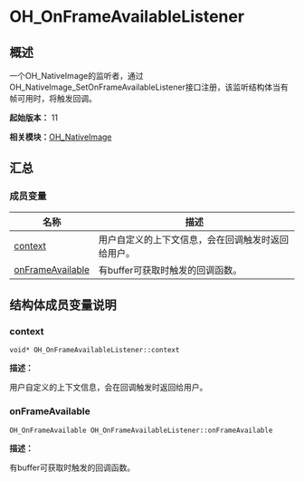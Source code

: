 # OH_OnFrameAvailableListener


## 概述

一个OH_NativeImage的监听者，通过OH_NativeImage_SetOnFrameAvailableListener接口注册，该监听结构体当有帧可用时，将触发回调。

**起始版本：** 11

**相关模块：**[OH_NativeImage](_o_h___native_image.md)


## 汇总


### 成员变量

| 名称 | 描述 |
| -------- | -------- |
| [context](#context) | 用户自定义的上下文信息，会在回调触发时返回给用户。 |
| [onFrameAvailable](#onframeavailable) | 有buffer可获取时触发的回调函数。 |


## 结构体成员变量说明


### context

```
void* OH_OnFrameAvailableListener::context
```

**描述：**

用户自定义的上下文信息，会在回调触发时返回给用户。


### onFrameAvailable

```
OH_OnFrameAvailable OH_OnFrameAvailableListener::onFrameAvailable
```

**描述：**

有buffer可获取时触发的回调函数。
